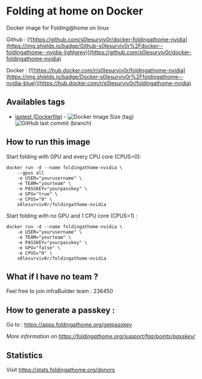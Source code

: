 # Folding at home on Docker

Docker image for Folding@home on linux

Github : [![https://github.com/s0lesurviv0r/docker-foldingathome-nvidia](https://img.shields.io/badge/Github-s0lesurviv0r%2Fdocker--foldingathome--nvidia-lightgrey)](https://github.com/s0lesurviv0r/docker-foldingathome-nvidia)

Docker : [![https://hub.docker.com/r/s0lesurviv0r/foldingathome-nvidia](https://img.shields.io/badge/Docker-s0lesurviv0r%2Ffoldingathome--nvidia-blue)](https://hub.docker.com/r/s0lesurviv0r/foldingathome-nvidia)


## Availables tags

- [lastest (Dockerfile)](https://github.com/s0lesurviv0r/docker-foldingathome-nvidia/blob/master/Dockerfile) - ![Docker Image Size (tag)](https://img.shields.io/docker/image-size/s0lesurviv0r/foldingathome-nvidia/latest)![GitHub last commit (branch)](https://img.shields.io/github/last-commit/s0lesurviv0r/docker-foldingathome-nvidia/master)

## How to run this image

Start folding with GPU and every CPU core (CPUS=0):

```
docker run -d --name foldingathome-nvidia \
    --gpus all
    -e USER="yourusername" \
    -e TEAM="yourteam" \
    -e PASSKEY="yourpasskey" \
    -e GPU="true" \
    -e CPUS="0" \
    s0lesurviv0r/foldingathome-nvidia
```

Start folding with no GPU and 1 CPU core (CPUS=1) :

```
docker run -d --name foldingathome-nvidia \
    -e USER="yourusername" \
    -e TEAM="yourteam" \
    -e PASSKEY="yourpasskey" \
    -e GPU="false" \
    -e CPUS="0" \
    s0lesurviv0r/foldingathome-nvidia
```

## What if I have no team ?

Feel free to join infraBuilder team : 236450

## How to generate a passkey :

Go to : https://apps.foldingathome.org/getpasskey

*More information on https://foldingathome.org/support/faq/points/passkey/*

## Statistics

Visit https://stats.foldingathome.org/donors
